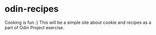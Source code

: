 # odin-recipes
Cooking is fun :)
This will be a simple site about cookie and recipes as a part of Odin Project exercise.
